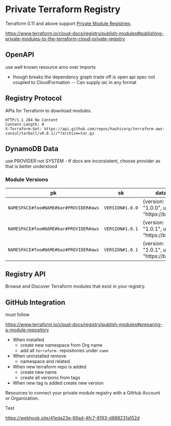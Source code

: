 # Private Terraform Registry

Terraform 0.11 and above support [Private Module Registries][module-registry-protocol].

https://www.terraform.io/cloud-docs/registry/publish-modules#publishing-private-modules-to-the-terraform-cloud-private-registry

## OpenAPI

use well known resource arns over imports
- though breaks the dependency graph trade off is open api spec not coupled to CloudFormation -- Can supply iac in any format


## Registry Protocol

APIs for Terraform to download modules.

```http
HTTP/1.1 204 No Content
Content-Length: 0
X-Terraform-Get: https://api.github.com/repos/hashicorp/terraform-aws-consul/tarball/v0.0.1//*?archive=tar.gz

```

## DynamoDB Data

use PROVIDER not SYSTEM - tf docs are inconsistent, choose provider as that is better understood

### Module Versions

| pk                                  | sk              | data                                     |
| ----------------------------------- | --------------- | ---------------------------------------- |
| `NAMESPACE#foo#NAME#bar#PROVIDER#aws` | `VERSION#1.0.0` | {version: "1.0.0", url: "https://blah/"} |
| `NAMESPACE#foo#NAME#bar#PROVIDER#aws` | `VERSION#1.0.1` | {version: "1.0.1", url: "https://blah/"} |
| `NAMESPACE#foo#NAME#baz#PROVIDER#aws` | `VERSION#1.0.1` | {version: "1.0.1", url: "https://blah/"} |

## Registry API

Browse and Discover Terraform modules that exist in your registry.

## GitHub Integration

must follow

https://www.terraform.io/cloud-docs/registry/publish-modules#preparing-a-module-repository

- When installed
  - create new namespace from Org name
  - add all `terraform-` repositories under `name`
- When uninstalled remove
  - namespace and related
- When new terraform repo is added
  - create new name
  - create all versions from tags
- When new tag is added create new version

Resources to connect your private module registry with a GitHub Account or Organization.

Test

https://webhook.site/41eda23e-69ad-4fc7-8193-d888231a152d

[module-registry-protocol]: https://www.terraform.io/internals/module-registry-protocol
[registry-api]: https://www.terraform.io/registry/api-docs
